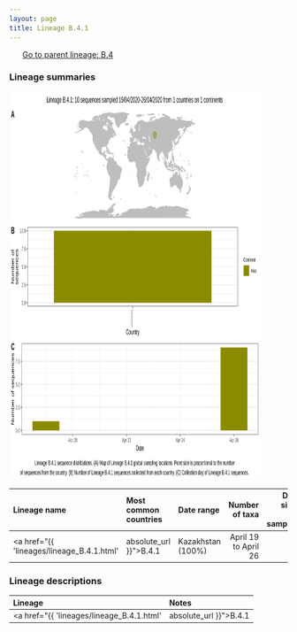 ```yaml
---
layout: page
title: Lineage B.4.1
---
```




<p>
<ul class="actions small">
	 <a href="{{ 'lineages/lineage_B.1.1.1.html' | absolute_url }}" class="button special fit">Go to parent lineage: B.4</a>
</ul>
</p>
<h3> Lineage summaries</h3>

<img src="../assets/images/B.4.1.svg" alt="B.4.1 lineage summary figure" width="90%" height="700px" />


| Lineage name | Most common countries | Date range | Number of taxa |  Days since last sampling | Known Travel | Recall value |
|:-----|:-----|:-------|-------:|-------:|:---------|--------:|
| <a href="{{ 'lineages/lineage_B.4.1.html' | absolute_url }}">B.4.1</a> | Kazakhstan (100%) | April 19 to April 26 | 10 | 118 |  | 1.0 |

<h3>Lineage descriptions</h3>

| Lineage | Notes |
|:-----|:-----|
| <a href="{{ 'lineages/lineage_B.4.1.html' | absolute_url }}">B.4.1</a> | A small lineage from Kazakhstan within the B.4 diversity  |

